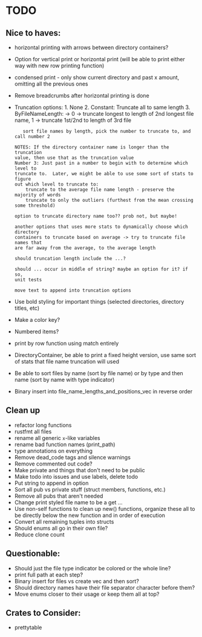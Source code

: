 # TODO

## Nice to haves:
- horizontal printing with arrows between directory containers?
- Option for vertical print or horizontal print (will be able to print either
  way with new row printing function)
- condensed print - only show current directory and past x amount, omitting all
  the previous ones
- Remove breadcrumbs after horizontal printing is done
- Truncation options:
      1. None
      2. Constant: Truncate all to same length
      3. ByFileNameLength: -> 0 -> truncate longest to length
         of 2nd longest file name, 1 -> truncate 1st/2nd to length of 3rd file

         sort file names by length, pick the number to truncate to, and call number 2

      NOTES: If the directory container name is longer than the truncation
      value, then use that as the truncation value
      Number 3: Just past in a number to begin with to determine which level to
      truncate to.  Later, we might be able to use some sort of stats to figure
      out which level to truncate to:
          truncate to the average file name length - preserve the majority of words
          truncate to only the outliers (furthest from the mean crossing some threshold)

      option to truncate directory name too?? prob not, but maybe!

      another options that uses more stats to dynamically choose which directory
      containers to truncate based on average -> try to truncate file names that
      are far away from the average, to the average length

      should truncation length include the ...?

      should ... occur in middle of string? maybe an option for it? if so,
      unit tests

      move text to append into truncation options

- Use bold styling for important things (selected directories, directory titles,
  etc)
- Make a color key?
- Numbered items?
- print by row function using match entirely
- DirectoryContainer, be able to print a fixed height version, use same sort of
  stats that file name truncation will used
- Be able to sort files by name (sort by file name) or by type and then name
  (sort by name with type indicator)
- Binary insert into file_name_lengths_and_positions_vec in reverse order

## Clean up
- refactor long functions
- rustfmt all files
- rename all generic `x`-like variables
- rename bad function names (print_path)
- type annotations on everything
- Remove dead_code tags and silence warnings
- Remove commented out code?
- Make private and things that don't need to be public
- Make todo into issues and use labels, delete todo
- Put string to append in option
- Sort all pub vs private stuff (struct members, functions, etc.)
- Remove all pubs that aren't needed
- Change print styled file name to be a get ...
- Use non-self functions to clean up new() functions, organize these all to be
  directly below the new function and in order of execution
- Convert all remaining tuples into structs
- Should enums all go in their own file?
- Reduce clone count

## Questionable:
- Should just the file type indicator be colored or the whole line?
- print full path at each step?
- Binary insert for files vs create vec and then sort?
- Should directory names have their file separator character before them?
- Move enums closer to their usage or keep them all at top?

## Crates to Consider:
- prettytable
